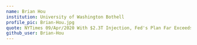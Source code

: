 ```yaml
---
name: Brian Hou
institution: University of Washington Bothell
profile_pic: Brian-Hou.jpg 
quote: NYTimes 09/Apr/2020 With $2.3T Injection, Fed's Plan Far Exceeds 2008 Rescue.
github_user: Brian-Hou
---
```

